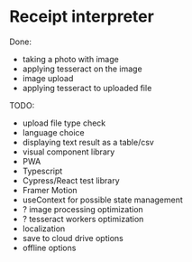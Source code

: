 # Receipt interpreter
Done:
 - taking a photo with image
 - applying tesseract on the image
 - image upload
 - applying tesseract to uploaded file
 
 TODO:
  - upload file type check
  - language choice
  - displaying text result as a table/csv
  - visual component library
  - PWA
  - Typescript
  - Cypress/React test library
  - Framer Motion
  - useContext for possible state management
  - ? image processing optimization
  - ? tesseract workers optimization
  - localization
  - save to cloud drive options
  - offline options
